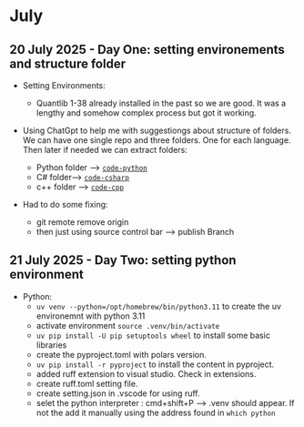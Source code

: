 # July

## 20 July 2025 - Day One: setting environements and structure folder

- Setting Environments:
    - Quantlib 1-38 already installed in the past so we are good. It was a lengthy and somehow complex process but got it working.

-  Using ChatGpt to help me with suggestiongs about structure of folders. We can have one single repo and three folders. One for each language. Then later if needed we can extract folders:

    - Python folder --> [`code-python`](code-python)
    - C# folder--> [`code-csharp`](code-csharp)
    - c++ folder --> [`code-cpp`](code-ccp)

- Had to do some fixing: 
    - git remote remove origin
    - then just using source control bar --> publish Branch

## 21 July 2025 - Day Two: setting python environment

- Python:
    - `uv venv --python=/opt/homebrew/bin/python3.11` to create the uv environemnt with python 3.11
    - activate environment `source .venv/bin/activate`
    - `uv pip install -U pip setuptools wheel` to install some basic libraries
    - create the pyproject.toml with polars version.
    - `uv pip install -r pyproject` to install the content in pyproject.
    - added ruff extension to visual studio. Check in extensions.
    - create ruff.toml setting file.
    - create setting.json in .vscode for using ruff.
    - selet the python interpreter : cmd+shift+P --> .venv should appear. If not the add it manually using the address found in `which python`
    